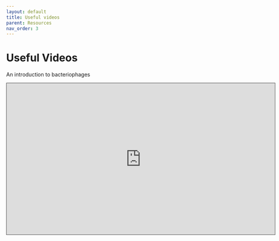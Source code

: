```yaml
---
layout: default
title: Useful videos
parent: Resources
nav_order: 3
---
```


# Useful Videos

An introduction to bacteriophages

<iframe src="https://youtu.be/YI3tsmFsrOg;autoplay=false&amp;offerviewer=true&amp;showtitle=true&amp;showbrand=false&amp;start=0&amp;interactivity=all" width="720" height="405" style="border: 1px solid #464646;" allowfullscreen="" allow="autoplay"></iframe>
